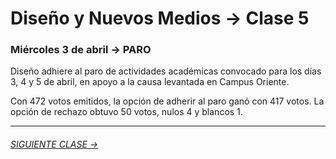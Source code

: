 # Diseño y Nuevos Medios → Clase 5  

### Miércoles 3 de abril → PARO

Diseño adhiere al paro de actividades académicas convocado para los días 3, 4 y 5 de abril, en apoyo a la causa levantada en Campus Oriente.

Con 472 votos emitidos, la opción de adherir al paro ganó con 417 votos. La opción de rechazo obtuvo 50 votos, nulos 4 y blancos 1.

- - - - - - - 

###### [SIGUIENTE CLASE →](https://github.com/profesorfaco/dno037-2019/tree/gh-pages/clase-06)
